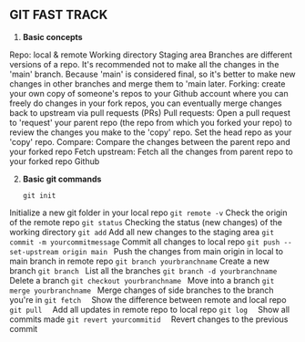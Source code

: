 ## GIT FAST TRACK ## 

1. **Basic concepts**

Repo: local & remote
Working directory
Staging area
Branches are different versions of a repo. It's recommended not to make all the changes in the 'main' branch. Because 'main' is considered final, so it's better to make new changes in other branches and merge them to 'main later. 
Forking: create your own copy of someone's repos to your Github account where you can freely do changes in your fork repos, you can eventually merge changes back to upstream via pull requests (PRs)
Pull requests: Open a pull request to 'request' your parent repo (the repo from which you forked your repo) to review the changes you make to the 'copy' repo. Set the head repo as your 'copy' repo. 
Compare: Compare the changes between the parent repo and your forked repo
Fetch upstream: Fetch all the changes from parent repo to your forked repo Github

2. **Basic git commands** 
    ```
    git init
    ```
Initialize a new git folder in your local repo
    ```
    git remote -v
    ```
Check the origin of the remote repo
    ```
    git status
    ```
Checking the status (new changes) of the working directory
     ```
    git add
    ```
Add all new changes to the staging area
    ```
    git commit -m yourcommitmessage
    ```
Commit all changes to local repo
    ```
    git push --set-upstream origin main 
    ```
Push the changes from main origin in local to main branch in remote repo
    ```
    git branch yourbranchname
    ```
Create a new branch 
    ```
    git branch 
    ```
List all the branches 
    ```
    git branch -d yourbranchname 
    ```
Delete a branch
    ```
    git checkout yourbranchname 
    ```
Move into a branch 
    ```
    git merge yourbranchname 
    ```
Merge changes of side branches to the branch you're in
     ```
    git fetch  
    ```
Show the difference between remote and local repo
     ```
    git pull  
    ```
Add all updates in remote repo to local repo
    ```
    git log  
    ```
Show all commits made
    ```
    git revert yourcommitid  
    ```
Revert changes to the previous commit












